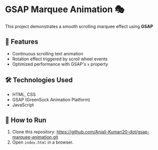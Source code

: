 # GSAP Marquee Animation 🎭

This project demonstrates a smooth scrolling marquee effect using **GSAP**

## 🚀 Features
- Continuous scrolling text animation
- Rotation effect triggered by scroll wheel events
- Optimized performance with GSAP's `x` property

## 🛠️ Technologies Used
- HTML, CSS
- GSAP (GreenSock Animation Platform)
- JavaScript

## 📌 How to Run
1. Clone this repository: https://github.com/Anjali-Kumari20-dot/gsap-marquee-animation.git
2. Open `index.html` in a browser.

